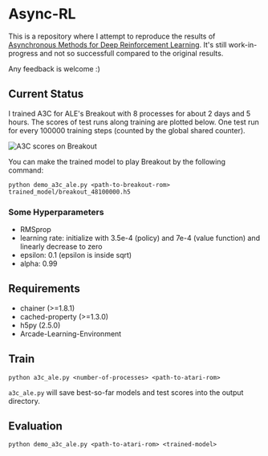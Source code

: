 # Async-RL

This is a repository where I attempt to reproduce the results of [Asynchronous Methods for Deep Reinforcement Learning](http://arxiv.org/abs/1602.01783). It's still work-in-progress and not so successfull compared to the original results.

Any feedback is welcome :)

## Current Status

I trained A3C for ALE's Breakout with 8 processes for about 2 days and 5 hours. The scores of test runs along training are plotted below. One test run for every 100000 training steps (counted by the global shared counter).

![A3C scores on Breakout](https://raw.githubusercontent.com/muupan/async-rl/master/trained_model/breakout_scores.png)

You can make the trained model to play Breakout by the following command:

```
python demo_a3c_ale.py <path-to-breakout-rom> trained_model/breakout_48100000.h5
```

### Some Hyperparameters

- RMSprop
 - learning rate: initialize with 3.5e-4 (policy) and 7e-4 (value function) and linearly decrease to zero
 - epsilon: 0.1 (epsilon is inside sqrt)
 - alpha: 0.99

## Requirements

- chainer (>=1.8.1)
- cached-property (>=1.3.0)
- h5py (2.5.0)
- Arcade-Learning-Environment

## Train

```
python a3c_ale.py <number-of-processes> <path-to-atari-rom>
```

`a3c_ale.py` will save best-so-far models and test scores into the output directory.

## Evaluation

```
python demo_a3c_ale.py <path-to-atari-rom> <trained-model>
```

